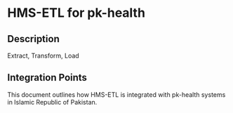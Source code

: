 # HMS-ETL for pk-health

## Description

Extract, Transform, Load

## Integration Points

This document outlines how HMS-ETL is integrated with pk-health systems in Islamic Republic of Pakistan.
